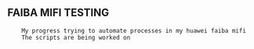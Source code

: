## FAIBA MIFI TESTING
```
	My progress trying to automate processes in my huawei faiba mifi
	The scripts are being worked on

```
